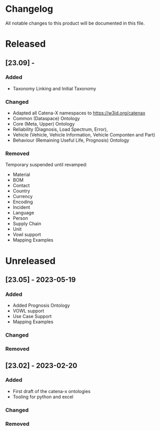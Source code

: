 <!--
 * Copyright (c) 2022,2023 Contributors to the Catena-X Association
 *
 * See the NOTICE file(s) distributed with this work for additional
 * information regarding copyright ownership.
 *
 * This program and the accompanying materials are made available under the
 * terms of the Apache License, Version 2.0 which is available at
 * https://www.apache.org/licenses/LICENSE-2.0.
 *
 * Unless required by applicable law or agreed to in writing, software
 * distributed under the License is distributed on an "AS IS" BASIS, WITHOUT
 * WARRANTIES OR CONDITIONS OF ANY KIND, either express or implied. See the
 * License for the specific language governing permissions and limitations
 * under the License.
 *
 * SPDX-License-Identifier: Apache-2.0
-->

# Changelog

All notable changes to this product will be documented in this file.

# Released

## [23.09] - 

### Added

- Taxonomy Linking and Initial Taxonomy 

### Changed

- Adapted all Catena-X namespaces to https://w3id.org/catenax
- Common (Dataspace) Ontology
- Core (Meta, Upper) Ontology
- Reliability (Diagnosis, Load Spectrum, Error), 
- Vehicle (Vehicle, Vehicle Information, Vehicle Componten and Part) 
- Behaviour (Remaining Useful Life, Prognosis) Ontology

### Removed

Temporary suspended until revamped:

- Material
- BOM
- Contact 
- Country 
- Currency
- Encoding
- Incident
- Language
- Person
- Supply Chain
- Unit
- Vowl support
- Mapping Examples

# Unreleased

## [23.05] - 2023-05-19

### Added

- Added Prognosis Ontology
- VOWL support
- Use Case Support
- Mapping Examples

### Changed

### Removed

## [23.02] - 2023-02-20

### Added

- First draft of the catena-x ontologies
- Tooling for python and excel

### Changed

### Removed
